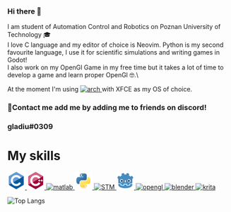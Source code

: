 ### Hi there 👋
I am student of Automation Control and Robotics on Poznan University of Technology 🎓 \
I love C language and my editor of choice is Neovim. Python is my second favourite language, I use it for scientific simulations and writing games in Godot! \
I also work on my OpenGl Game in my free time but it takes a lot of time to develop a game and learn proper OpenGl 🤓.\

At the moment I'm using <a href="https://archlinux.org/" target="_blank"> <img src="https://ucarecdn.com/710e7acb-230e-4342-a402-06b4296e886e/" alt="arch" width="20" height="20"/> </a> with XFCE as my OS of choice.

### 📝Contact me add me by adding me to friends on discord!
### gladiu#0309

# My skills


<p align="left">
<a href="https://www.cprogramming.com/" target="_blank"> <img src="https://raw.githubusercontent.com/devicons/devicon/master/icons/c/c-original.svg" alt="c" width="40" height="40"/> </a>
<a href="https://www.w3schools.com/cpp/" target="_blank"> <img src="https://raw.githubusercontent.com/devicons/devicon/master/icons/cplusplus/cplusplus-original.svg" alt="cplusplus" width="40" height="40"/> </a>
<a href="https://www.mathworks.com/" target="_blank"> <img src="https://upload.wikimedia.org/wikipedia/commons/2/21/Matlab_Logo.png" alt="matlab" width="40" height="40"/> </a>
<a href="https://www.python.org" target="_blank"> <img src="https://raw.githubusercontent.com/devicons/devicon/master/icons/python/python-original.svg" alt="python" width="40" height="40"/> </a>
<a href="https://www.raspberrypi.org" target="_blank"> </a> <a href="https://www.st.com/en/evaluation-tools/stm32-nucleo-boards.html" target="_blank"> <img src="https://upload.wikimedia.org/wikipedia/commons/d/dd/STMicroelectronics.png" alt="STM" width="40" height="40"/> </a> <a href="https://docs.microsoft.com/pl-pl/dotnet/csharp/" target="_blank"> </a>
<a href="https://godotengine.org/" target="_blank"> <img src="https://raw.githubusercontent.com/godotengine/godot/master/icon.png" alt="godot" width="40" height="40"/> </a>
<a href="https://www.opengl.org/" target="_blank"> <img src="https://upload.wikimedia.org/wikipedia/commons/thumb/e/e9/Opengl-logo.svg/1920px-Opengl-logo.svg.png" alt="opengl" width="80" height="40"/> </a>
<a href="https://www.blender.org/" target="_blank"> <img src="https://download.blender.org/institute/BlenderDesktopLogo.png" alt="blender" width="40" height="40"/> </a>
<a href="https://krita.org/en/" target="_blank"> <img src="https://apps.kde.org/app-icons/org.kde.krita.svg" alt="krita" width="40" height="40"/> </a>

</p>

![Top Langs](https://github-readme-stats.vercel.app/api/top-langs/?username=Gladiu&layout=compact)

